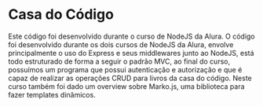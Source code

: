 # Casa do Código
Este código foi desenvolvido durante o curso de NodeJS da Alura.
O código foi desenvolvido durante os dois cursos de NodeJS da Alura, envolve principalmente o uso do Express e seus middlewares junto ao NodeJS, está todo estruturado de forma a seguir o padrão MVC, 
ao final do curso, possuímos um programa que possui autenticação e autorização e que é capaz de realizar as operações CRUD para livros da casa do código. 
Neste curso também foi dado um overview sobre Marko.js, uma biblioteca para fazer templates dinâmicos.
